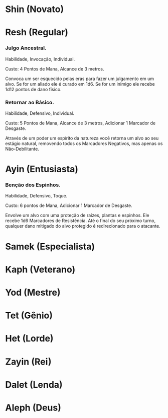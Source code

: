 # Shin (Novato)

# Resh (Regular)
### Julgo Ancestral.

Habilidade, Invocação, Individual.

Custo: 4 Pontos de Mana, Alcance de 3 metros.

Convoca um ser esquecido pelas eras para fazer um julgamento em um alvo. Se for um aliado ele é curado em 1d6. Se for um inimigo ele recebe 1d12 pontos de dano físico.

### Retornar ao Básico.

Habilidade, Defensivo, Individual.

Custo: 5 Pontos de Mana, Alcance de 3 metros, Adicionar 1 Marcador de Desgaste.

Através de um poder um espírito da natureza você retorna um alvo ao seu estágio natural, removendo todos os Marcadores Negativos, mas apenas os Não-Debilitante.

# Ayin (Entusiasta)

### Benção dos Espinhos.

Habilidade, Defensivo, Toque.

Custo: 6 pontos de Mana, Adicionar 1 Marcador de Desgaste.

Envolve um alvo com uma proteção de raízes, plantas e espinhos. Ele recebe 1d6 Marcadores de Resistência. Até o final do seu próximo turno, qualquer dano mitigado do alvo protegido é redirecionado para o atacante.

# Samek (Especialista)

# Kaph (Veterano)

# Yod (Mestre)

# Tet (Gênio)

# Het (Lorde)

# Zayin (Rei)

# Dalet (Lenda)

# Aleph (Deus)

